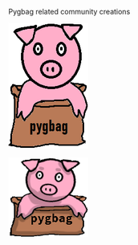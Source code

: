 Pygbag related community creations

[<img src="pyg1.png">](https://github.com/pygame-web/pygame-web.github.io/tree/main/assets)


[<img src="pyg2.png">](https://github.com/pygame-web/pygame-web.github.io/tree/main/assets)

